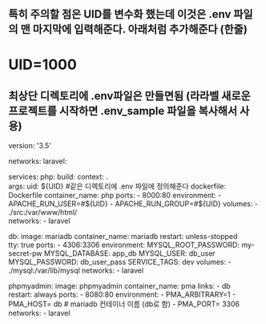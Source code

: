 ## 특히 주의할 점은 UID를 변수화 했는데 이것은 .env 파일의 맨 마지막에 입력해준다. 아래처럼 추가해준다 (한줄) 
# UID=1000
## 최상단 디렉토리에 .env파일은 만들면됨 (라라벨 새로운 프로젝트를 시작하면 .env_sample 파일을 복사해서 사용) 
version: '3.5'

networks: 
  laravel:

services:
  php:
    build:
      context: .  
      args:
        uid: ${UID}  #같은 디렉토리에 .env 파일에 정의해준다 
      dockerfile: Dockerfile
    container_name: php 
    ports:
      - 8000:80
    environment:
      - APACHE_RUN_USER=#${UID}
      - APACHE_RUN_GROUP=#${UID}
    volumes:
      - ./src:/var/www/html/  
    networks: 
      - laravel

  db:
    image: mariadb 
    container_name: mariadb
    restart: unless-stopped  
    tty: true 
    ports: 
      - 4306:3306 
    environment:
      MYSQL_ROOT_PASSWORD: my-secret-pw 
      MYSQL_DATABASE: app_db
      MYSQL_USER: db_user
      MYSQL_PASSWORD: db_user_pass
      SERVICE_TAGS: dev 
    volumes:
      - ./mysql:/var/lib/mysql 
    networks: 
      - laravel

  phpmyadmin:
    image: phpmyadmin
    container_name: pma
    links:
      - db   
    restart: always
    ports:
      - 8080:80
    environment:
      - PMA_ARBITRARY=1
      - PMA_HOST= db  # mariadb 컨테이너 이름 (db로 함)
      - PMA_PORT= 3306
    networks: 
      - laravel

